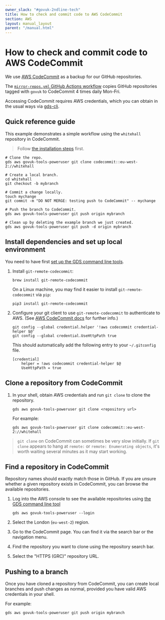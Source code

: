 ```yaml
---
owner_slack: "#govuk-2ndline-tech"
title: How to check and commit code to AWS CodeCommit
section: AWS
layout: manual_layout
parent: "/manual.html"
---
```


# How to check and commit code to AWS CodeCommit

We use [AWS CodeCommit](https://docs.aws.amazon.com/codecommit/latest/userguide/) as a backup for our GitHub repositories.

The [`mirror-repos.yml` GitHub Actions workflow](https://github.com/alphagov/govuk-infrastructure/blob/main/.github/workflows/mirror-repos.yml) copies GitHub repositories tagged with `govuk` to CodeCommit 4 times daily Mon-Fri.

Accessing CodeCommit requires AWS credentials, which you can obtain in the usual ways via [gds-cli](https://github.com/alphagov/gds-cli).

## Quick reference guide

This example demonstrates a simple workflow using the `whitehall` repository in CodeCommit.

> Follow [the installation steps](#install-dependencies-and-set-up-local-environment) first.

```
# Clone the repo.
gds aws govuk-tools-poweruser git clone codecommit::eu-west-2://whitehall

# Create a local branch.
cd whitehall
git checkout -b mybranch

# Commit a change locally.
touch mychange
git commit -m "DO NOT MERGE: testing push to CodeCommit" -- mychange

# Push the branch to CodeCommit.
gds aws govuk-tools-poweruser git push origin mybranch

# Clean up by deleting the example branch we just created.
gds aws govuk-tools-poweruser git push -d origin mybranch
```

## Install dependencies and set up local environment

You need to have first [set up the GDS command line tools](/manual/get-started.html#3-install-gds-command-line-tools).

1. Install `git-remote-codecommit`:

    ```
    brew install git-remote-codecommit
    ```

    On a Linux machine, you may find it easier to install `git-remote-codecommit` via `pip`:

    ```
    pip3 install git-remote-codecommit
    ```

1. Configure your git client to use `git-remote-codecommit` to authenticate to AWS. (See [AWS CodeCommit docs](https://docs.aws.amazon.com/codecommit/latest/userguide/setting-up-https-unixes.html#setting-up-https-unixes-credential-helper) for further info.)

    ```
    git config --global credential.helper '!aws codecommit credential-helper $@'
    git config --global credential.UseHttpPath true
    ```

    This should automatically add the following entry to your `~/.gitconfig` file.

    ```
    [credential]
        helper = !aws codecommit credential-helper $@
        UseHttpPath = true
    ```

## Clone a repository from CodeCommit

1. In your shell, obtain AWS credentials and run `git clone` to clone the repository.

    ```
    gds aws govuk-tools-poweruser git clone <repository url>
    ```

    For example:

    ```
    gds aws govuk-tools-poweruser git clone codecommit::eu-west-2://whitehall
    ```

> `git clone` on CodeCommit can sometimes be very slow initially. If `git
> clone` appears to hang at `remote:` or `remote: Enumerating objects`, it's
> worth waiting several minutes as it may start working.

## Find a repository in CodeCommit

Repository names should exactly match those in GitHub. If you are unsure whether a given repository exists in CodeCommit, you can browse the available repositories.

1. Log into the AWS console to see the available repositories using [the GDS command line tool](/manual/get-started.html#3-install-gds-command-line-tools)

    ```
    gds aws govuk-tools-poweruser --login
    ```

1. Select the London (`eu-west-2`) region.

1. Go to the CodeCommit page. You can find it via the search bar or the navigation menu.

1. Find the repository you want to clone using the repository search bar.

1. Select the "HTTPS (GRC)" repository URL.

## Pushing to a branch

Once you have cloned a repository from CodeCommit, you can create local branches and push changes as normal, provided you have valid AWS credentials in your shell.

For example:

```
gds aws govuk-tools-poweruser git push origin mybranch
```
